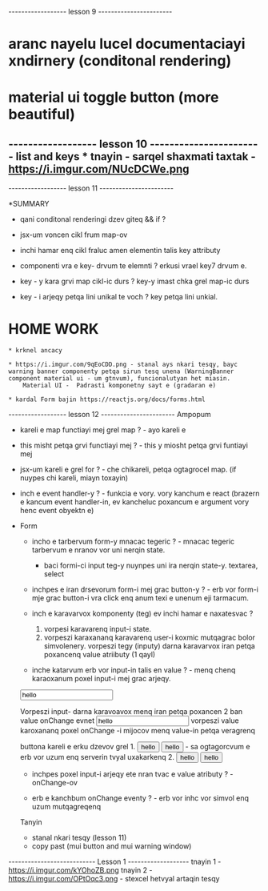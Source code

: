 
------------------ lesson 9 -----------------------
# aranc nayelu lucel documentaciayi xndirnery (conditonal rendering)
# material ui toggle button (more beautiful)



------------------ lesson 10 -----------------------
list and keys
    * tnayin -  sarqel shaxmati taxtak - https://i.imgur.com/NUcDCWe.png
---------------------------

 ------------------ lesson 11 -----------------------

*SUMMARY
 * qani conditonal renderingi dzev giteq
    &&
    if
    ?
 * jsx-um voncen cikl frum
    map-ov

 * inchi hamar enq cikl fraluc amen elementin talis key attributy
    
 * componenti vra e key- drvum te elemnti ? 
    erkusi vrael key7 drvum e.

 * key - y kara grvi map cikl-ic durs ?
    key-y imast chka grel map-ic durs

 * key - i arjeqy petqa lini unikal te voch ?
    key petqa lini unkial.



# HOME WORK
    * krknel ancacy 

    * https://i.imgur.com/9qEoCDD.png - stanal ays nkari tesqy, bayc warning banner componenty petqa sirun tesq unena (WarningBanner component material ui - um gtnvum), funcionalutyan het miasin.
        Material UI -  Padrasti komponetny sayt e (gradaran e)

    * kardal Form bajin https://reactjs.org/docs/forms.html




 ------------------ lesson 12 -----------------------
 Ampopum
* kareli e map functiayi mej grel map ? - ayo kareli e
* this misht petqa grvi functiayi mej ? - this y miosht petqa grvi funtiayi mej
* jsx-um kareli e grel for ? - che chikareli, petqa ogtagrocel map. (if nuypes chi kareli, miayn toxayin)
* inch e event handler-y ? - funkcia e vory. vory kanchum e react (brazern e kancum event handler-in, ev kancheluc poxancum e argument vory henc event obyektn e)

 * Form
   * incho e tarbervum form-y mnacac tegeric ? - mnacac tegeric tarbervum e nranov vor uni nerqin state.
      - baci formi-ci input teg-y nuynpes uni ira nerqin state-y.
      textarea, select

   * inchpes e iran drsevorum form-i mej grac button-y ? - erb vor form-i mje grac button-i vra click enq anum texi e unenum eji tarmacum.

   * inch e karavarvox komponenty (teg) ev inchi hamar e naxatesvac ? 
      1. vorpesi karavarenq input-i state.   
      2. vorpeszi karaxananq karavarenq user-i koxmic mutqagrac bolor simvolenery.
         vorpeszi tegy (inputy) darna karavarvox iran petqa poxancenq value atriibuty (1 qayl)
   * inche katarvum erb vor input-in talis en value ? - menq chenq karaoxanum poxel input-i mej grac arjeqy.
   <input type="text" value="hello" />

   Vorpeszi input- darna karavoavox menq iran petqa poxancen 2 ban
      value
      onChange evnet
   <input type="text" value="hello" onChange={handleChange}/>
   vorpeszi value karoxananq poxel onChange -i mijocov menq value-in petqa veragrenq
   

   buttona kareli e erku dzevov grel
      1. 
      <input type="button" value="hello" />
      <input type="submit" value="hello" /> - sa ogtagorcvum e erb vor uzum enq serverin tvyal uxakarkenq
      2. <button>hello</button>
      <button type="submit">hello</button>

   * inchpes poxel input-i arjeqy ete nran tvac e value atributy ? - onChange-ov

   * erb e kanchbum onChange eventy ? - erb vor inhc vor simvol enq uzum  mutqagreqenq


   Tanyin
      * stanal nkari tesqy (lesson 11)
      * copy past (mui button and mui warning window)

   










--------------------------- Lesson 1 -------------------
tnayin 1 - https://i.imgur.com/kYOhoZB.png
tnayin 2 - https://i.imgur.com/OPtOqc3.png - stexcel hetvyal artaqin tesqy

